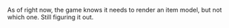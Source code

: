 As of right now, the game knows it needs to render an item model, but not which one. Still figuring it out.
